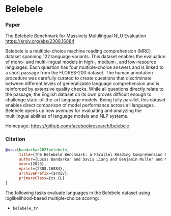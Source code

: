 # Belebele

### Paper

The Belebele Benchmark for Massively Multilingual NLU Evaluation
https://arxiv.org/abs/2308.16884

Belebele is a multiple-choice machine reading comprehension (MRC) dataset spanning 122 language variants. This dataset enables the evaluation of mono- and multi-lingual models in high-, medium-, and low-resource languages. Each question has four multiple-choice answers and is linked to a short passage from the FLORES-200 dataset. The human annotation procedure was carefully curated to create questions that discriminate between different levels of generalizable language comprehension and is reinforced by extensive quality checks. While all questions directly relate to the passage, the English dataset on its own proves difficult enough to challenge state-of-the-art language models. Being fully parallel, this dataset enables direct comparison of model performance across all languages. Belebele opens up new avenues for evaluating and analyzing the multilingual abilities of language models and NLP systems.

Homepage: https://github.com/facebookresearch/belebele

### Citation

```bibtex
@misc{bandarkar2023belebele,
      title={The Belebele Benchmark: a Parallel Reading Comprehension Dataset in 122 Language Variants},
      author={Lucas Bandarkar and Davis Liang and Benjamin Muller and Mikel Artetxe and Satya Narayan Shukla and Donald Husa and Naman Goyal and Abhinandan Krishnan and Luke Zettlemoyer and Madian Khabsa},
      year={2023},
      eprint={2308.16884},
      archivePrefix={arXiv},
      primaryClass={cs.CL}
}
```


The following tasks evaluate languages in the Belebele dataset using loglikelihood-based multiple-choice scoring:
- `belebele_tr`